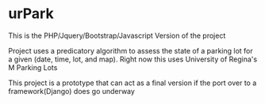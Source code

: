 # urPark
This is the PHP/Jquery/Bootstrap/Javascript Version of the project

Project uses a predicatory algorithm to assess the state of a parking lot for a given (date, time, lot, and map).
Right now this uses University of Regina's M Parking Lots



This project is a prototype that can act as a final version if the port over to a framework(Django) does go underway
